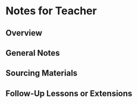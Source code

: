 # Notes for Teacher

## Overview



## General Notes



## Sourcing Materials



## Follow-Up Lessons or Extensions

### 